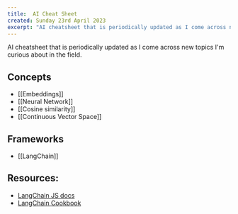 ```yaml
---
title:  AI Cheat Sheet
created: Sunday 23rd April 2023
excerpt: "AI cheatsheet that is periodically updated as I come across new topics I'm curious about in the field."
---
```


AI cheatsheet that is periodically updated as I come across new topics I'm curious about in the field.

## Concepts
- [[Embeddings]]
- [[Neural Network]]
- [[Cosine similarity]]
- [[Continuous Vector Space]]

## Frameworks
- [[LangChain]]

## Resources:
- [LangChain JS docs](https://js.langchain.com/docs/)
- [LangChain Cookbook](https://github.com/gkamradt/langchain-tutorials/blob/main/LangChain%20Cookbook.ipynb)

